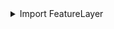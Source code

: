 <details>
<summary>Import FeatureLayer</summary>
 
```ruby
from arcgis.features import FeatureLayer #Import module
service_url = "URL" #Provide URL of feature layer
feature_layer = FeatureLayer(service_url) #Use above URL to load the feature layer
```

</details>
